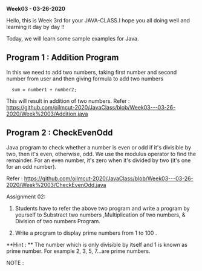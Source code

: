 **Week03 - 03-26-2020**

Hello, this is Week 3rd for your JAVA-CLASS.I hope you all doing well and learning it day by day !!

Today, we will learn some sample examples for Java.

## Program 1 : Addition Program

In this we need to add two numbers, taking first number and second number from user and then giving formula to add two numbers 

      sum = number1 + number2; 
      
This will result in addition of two numbers. Refer : https://github.com/oilmcut-2020/JavaClass/blob/Week03---03-26-2020/Week%2003/Addition.java

## Program 2 : CheckEvenOdd

Java program to check whether a number is even or odd if it's divisible by two, then it's even, otherwise, odd. We use the modulus operator to find the remainder. For an even number, it's zero when it's divided by two (it's one for an odd number).

Refer :  https://github.com/oilmcut-2020/JavaClass/blob/Week03---03-26-2020/Week%2003/CheckEvenOdd.java

Assignment 02: 

1) Students have to refer the above two program and write a program by yourself to Substract two numbers ,Multiplication of two numbers, & Division of two numbers Program.

2) Write a program to display prime numbers from 1 to 100 .

**Hint : ** The number which is only divisible by itself and 1 is known as prime number. For example 2, 3, 5, 7…are prime numbers. 

NOTE : 
